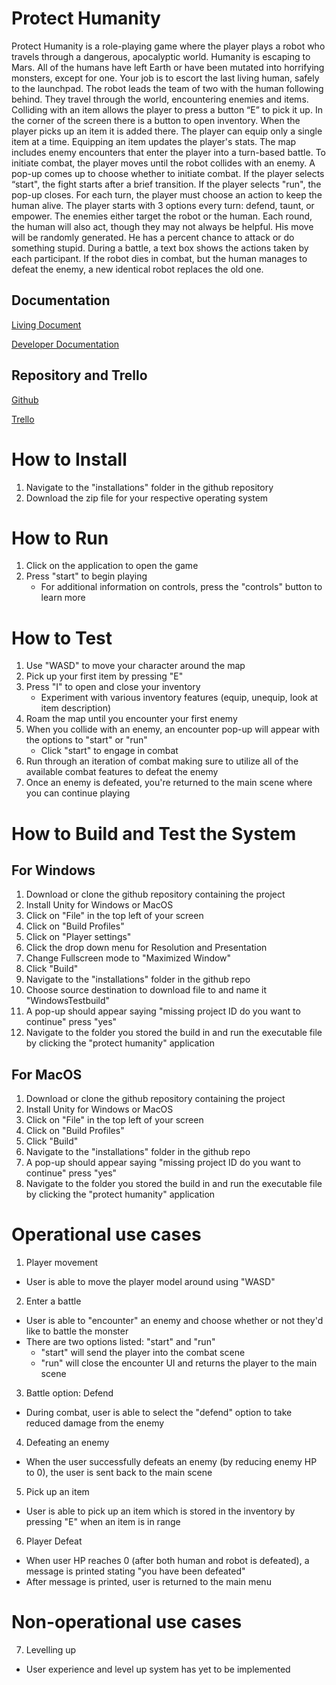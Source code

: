 ﻿# Protect Humanity
Protect Humanity is a role-playing game where the player plays a robot who travels through a dangerous, apocalyptic world. Humanity is escaping to Mars. All of the humans have left Earth or have been mutated into horrifying monsters, except for one. Your job is to escort the last living human, safely to the launchpad. 
The robot leads the team of two with the human following behind. They travel through the world, encountering enemies and items. Colliding with an item allows the player to press a button “E” to pick it up. In the corner of the screen there is a button to open inventory. When the player picks up an item it is added there. The player can equip only a single item at a time. Equipping an item updates the player's stats.
The map includes enemy encounters that enter the player into a turn-based battle. To initiate combat, the player moves until the robot collides with an enemy. A pop-up comes up to choose whether to initiate combat. If the player selects “start", the fight starts after a brief transition. If the player selects "run", the pop-up closes. For each turn, the player must choose an action to keep the human alive. The player starts with 3 options every turn: defend, taunt, or empower. The enemies either target the robot or the human. Each round, the human will also act, though they may not always be helpful. His move will be randomly generated. He has a percent chance to attack or do something stupid. During a battle, a text box shows the actions taken by each participant. If the robot dies in combat, but the human manages to defeat the enemy, a new identical robot replaces the old one.

## Documentation
[Living Document](https://github.com/LitchDoctor/winter2025-group2-rpg/blob/main/Documentation/Living%20Document.pdf)

[Developer Documentation](https://github.com/LitchDoctor/winter2025-group2-rpg/blob/main/Documentation/Developer_Documentation.md)

## Repository and Trello
[Github](https://github.com/LitchDoctor/winter2025-group2-rpg)

[Trello](https://trello.com/b/aRKvqJ4l/pt-2-group-2)

# How to Install
1. Navigate to the "installations" folder in the github repository 
2. Download the zip file for your respective operating system 

# How to Run

1. Click on the application to open the game
2. Press "start" to begin playing
    * For additional information on controls, press the "controls" button to learn more


# How to Test
1. Use "WASD" to move your character around the map
2. Pick up your first item by pressing "E"
3. Press "I" to open and close your inventory
    * Experiment with various inventory features (equip, unequip, look at item description)
3. Roam the map until you encounter your first enemy
4. When you collide with an enemy, an encounter pop-up will appear with the options to "start" or "run"
    * Click "start" to engage in combat
5. Run through an iteration of combat making sure to utilize all of the available combat features to defeat the enemy
5. Once an enemy is defeated, you're returned to the main scene where you can continue playing

# How to Build and Test the System

## For Windows
1. Download or clone the github repository containing the project
2. Install Unity for Windows or MacOS
3. Click on "File" in the top left of your screen
4. Click on "Build Profiles"
5. Click on "Player settings"
6. Click the drop down menu for Resolution and Presentation 
7. Change Fullscreen mode to "Maximized Window"
8. Click "Build" 
9. Navigate to the "installations" folder in the github repo
10. Choose source destination to download file to and name it "WindowsTestbuild"
11. A pop-up should appear saying "missing project ID do you want to continue" press "yes"
12. Navigate to the folder you stored the build in and run the executable file by clicking the "protect humanity" application

## For MacOS
1. Download or clone the github repository containing the project
2. Install Unity for Windows or MacOS 
3. Click on "File" in the top left of your screen
4. Click on "Build Profiles"
5. Click "Build" 
6. Navigate to the "installations" folder in the github repo
7. A pop-up should appear saying "missing project ID do you want to continue" press "yes"
8. Navigate to the folder you stored the build in and run the executable file by clicking the "protect humanity" application


# Operational use cases

1. Player movement
* User is able to move the player model around using "WASD"

2. Enter a battle
* User is able to "encounter" an enemy and choose whether or not they'd like to battle the monster
* There are two options listed: "start" and "run"
    * "start" will send the player into the combat scene
    * "run" will close the encounter UI and returns the player to the main scene

3. Battle option: Defend
* During combat, user is able to select the "defend" option to take reduced damage from the enemy

4. Defeating an enemy
* When the user successfully defeats an enemy (by reducing enemy HP to 0), the user is sent back to the main scene

5. Pick up an item
* User is able to pick up an item which is stored in the inventory by pressing "E" when an item is in range

6. Player Defeat
* When user HP reaches 0 (after both human and robot is defeated), a message is printed stating "you have been defeated"
* After message is printed, user is returned to the main menu

# Non-operational use cases

7. Levelling up
* User experience and level up system has yet to be implemented






